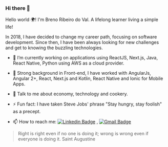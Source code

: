 ### Hi there 👋

Hello world 🌍! I'm Breno Ribeiro do Val.
A lifelong learner living a simple life!

In 2018, I have decided to change my career path, focusing on software development. Since then, I have been always looking for new challenges and get to knowing the buzzling technologies.

- 🔭 I’m currently working on applications using ReactJS, Next.js, Java, React Native, Python using AWS as a cloud provider.
- 🚀 Strong background in Front-end, I have worked with AngularJs, Angular 2+, React, Next.js and Kotlin, React Native and Ionic for Mobile Apps.
- 💬 Talk to me about economy, technology and cookery.
- ⚡ Fun fact: I have taken Steve Jobs' phrase "Stay hungry, stay foolish" as a precept.
  
- 📫 How to reach me: [![Linkedin Badge](https://img.shields.io/badge/-LinkedIn-blue?style=flat-square&logo=Linkedin&logoColor=white&link=https://www.linkedin.com/in/rubal-agrawal/)](https://www.linkedin.com/in/breno-do-val/) , [![Gmail Badge](https://img.shields.io/badge/-Gmail-c14438?style=flat-square&logo=Gmail&logoColor=white&link=mailto:brenorvale@gmail.com.com)](mailto:brenorvale@gmail.com)


> Right is right even if no one is doing it; wrong is wrong even if everyone is doing it.
> Saint Augustine
